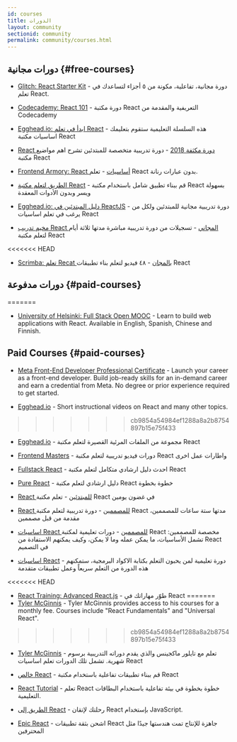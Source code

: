 ```yaml
---
id: courses
title: الدورات
layout: community
sectionid: community
permalink: community/courses.html
---
```


## دورات مجانية {#free-courses}

- [Glitch: React Starter Kit](https://glitch.com/glimmer/post/react-starter-kit) - دورة مجانية، تفاعلية، مكونة من ٥ أجزاء لتساعدك في تعلم React.

- [Codecademy: React 101](https://www.codecademy.com/learn/react-101) - دورة مكتبة React التعريفية والمقدمة من Codecademy

- [Egghead.io: ابدأ في تعلم React](https://egghead.io/courses/start-learning-react) - هذه السلسلة التعليمية ستقوم بتعليمك اساسيات  مكتبة React

- [React دورة مكثفة 2018](https://www.youtube.com/watch?v=Ke90Tje7VS0) - دورة تدريبية متخصصة للمبتدئين تشرح اهم مواضيع  مكتبة React

- [Frontend Armory: React أساسيات](https://frontarm.com/courses/react-fundamentals/) - تعلم React بدون عبارات رنانة.

- [الطريق لتعلم مكتبة React](https://www.robinwieruch.de/the-road-to-learn-react/) - قم ببناء تطبيق شامل باستخدام مكتبة React بسهولة ويسر وبدون الأدوات المعقدة

- [Egghead.io: دليل المبتدئين في ReactJS](https://egghead.io/courses/the-beginner-s-guide-to-reactjs) - دورة تدريبية مجانية للمبتدئين ولكل من يرغب في تعلم اساسيات React

- [مخيم تدريب React المجاني](https://tylermcginnis.com/free-react-bootcamp/) - تسجيلات من دورة تدريبية مباشرة مدتها ثلاثة أيام لتعلم مكتبة  React

<<<<<<< HEAD
- [Scrimba: تعلم Recat بالمجان](https://scrimba.com/g/glearnreact) -  ٤٨ فيديو لتعلم بناء تطبيقات React

## دورات مدفوعة {#paid-courses}
=======
- [University of Helsinki: Full Stack Open MOOC](https://fullstackopen.com/en/) - Learn to build web applications with React. Available in English, Spanish, Chinese and Finnish.


## Paid Courses {#paid-courses}

- [Meta Front-End Developer Professional Certificate](https://www.coursera.org/professional-certificates/meta-front-end-developer) - Launch your career as a front-end developer. Build job-ready skills for an in-demand career and earn a credential from Meta. No degree or prior experience required to get started.

- [Egghead.io](https://egghead.io/browse/frameworks/react) - Short instructional videos on React and many other topics.
>>>>>>> cb9854a54984ef1288a8a2b8754897b15e75f433

- [Egghead.io](https://egghead.io/browse/frameworks/react) - مجموعة من الملفات المرئية القصيرة لتعلم مكتبة React

- [Frontend Masters](https://frontendmasters.com/courses/) - دورات فيديو تدريبية لتعلم مكتبة  React واطارات عمل اخرى

- [Fullstack React](https://www.fullstackreact.com/) - احدث دليل ارشادي متكامل لتعلم مكتبة React

- [Pure React](https://daveceddia.com/pure-react/) -  دليل ارشادي لتعلم مكتبة React خطوة بخطوة

- [React للمبتدئين](https://reactforbeginners.com/) - تعلم مكتبة React في غضون يومين

- [React للمصممين](https://designcode.io/react) - دورة تدريبية لتعلم مكتبة React  مدتها ستة ساعات للمصممين، مقدمة من قبل مصممين

- [اساسيات React للمصممين](https://learnreact.design) - دورات تعليمية لمكتبة  React مخصصة للمصممين: تشمل الأساسيات، ما يمكن عمله وما لا يمكن، وكيف يمكنهم الاستفادة من  React في التصميم

- [اساسيات React](https://learnreact.com/lessons/2018-essential-react-1-overview) - دورة تعليمية لمن يحبون التعلم بكتابة الاكواد البرمجية، ستمكنهم هذه الدورة من التعلم سريعاً وعمل تطبيقات متقدمة

<<<<<<< HEAD
- [React Training: Advanced React.js](https://courses.reacttraining.com/p/advanced-react) - طوّر مهاراتك في React
=======
- [Tyler McGinnis](https://ui.dev/) - Tyler McGinnis provides access to his courses for a monthly fee. Courses include "React Fundamentals" and "Universal React".
>>>>>>> cb9854a54984ef1288a8a2b8754897b15e75f433

- [Tyler McGinnis](https://tylermcginnis.com/courses) - تعلم مع تايلور ماكجينس والذي يقدم دوراته التدريبية برسوم شهرية. تشمل تلك الدورات تعلم اساسيات React

- [خالص React](https://codewithmosh.com/p/mastering-react/) - قم ببناء تطبيقات تفاعلية باستخدام مكتبة React

- [React Tutorial](https://react-tutorial.app) - تعلم React خطوة بخطوة في بيئة تفاعلية باستخدام البطاقات التعليمية.

- [الطريق إلى React](https://www.roadtoreact.com/) - رحلتك لإتقان React بإستخدام JavaScript.

- [Epic React](https://epicreact.dev/) - اشحن بثقة تطبيقات React جاهزة للإنتاج تمت هندستها جيدًا مثل المحترفين
